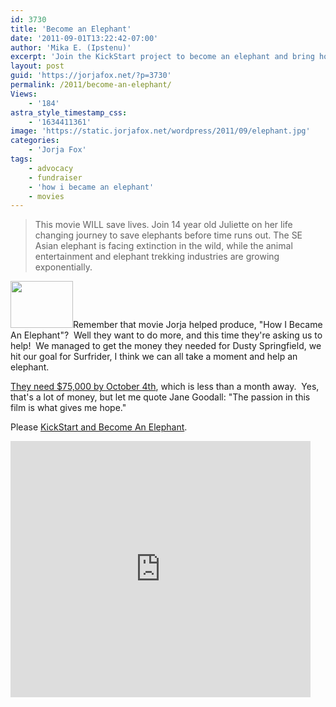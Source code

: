 ```yaml
---
id: 3730
title: 'Become an Elephant'
date: '2011-09-01T13:22:42-07:00'
author: 'Mika E. (Ipstenu)'
excerpt: 'Join the KickStart project to become an elephant and bring hope to the world that we can be good stewards of this planet.'
layout: post
guid: 'https://jorjafox.net/?p=3730'
permalink: /2011/become-an-elephant/
Views:
    - '184'
astra_style_timestamp_css:
    - '1634411361'
image: 'https://static.jorjafox.net/wordpress/2011/09/elephant.jpg'
categories:
    - 'Jorja Fox'
tags:
    - advocacy
    - fundraiser
    - 'how i became an elephant'
    - movies
---
```


<blockquote>This movie WILL save lives. Join 14 year old Juliette on her life changing journey to save elephants before time runs out. The SE Asian elephant is facing extinction in the wild, while the animal entertainment and elephant trekking industries are growing exponentially.</blockquote>
<img class="alignleft size-thumbnail wp-image-3733" title="elephant" src="//static.jorjafox.net/wordpress/2011/09/elephant-210x140.jpg" alt="" width="100" height="75" />Remember that movie Jorja helped produce, "How I Became An Elephant"?  Well they want to do more, and this time they're asking us to help!  We managed to get the money they needed for Dusty Springfield, we hit our goal for Surfrider, I think we can all take a moment and help an elephant.

<a href="http://www.kickstarter.com/projects/timgorski/how-i-became-an-elephant">They need $75,000 by October 4th</a>, which is less than a month away.  Yes, that's a lot of money, but let me quote Jane Goodall: "The passion in this film is what gives me hope."

Please <a href="http://www.kickstarter.com/projects/timgorski/how-i-became-an-elephant">KickStart and Become An Elephant</a>.

<iframe frameborder="0" height="410px" src="http://www.kickstarter.com/projects/timgorski/how-i-became-an-elephant/widget/video.html" width="480px"></iframe>